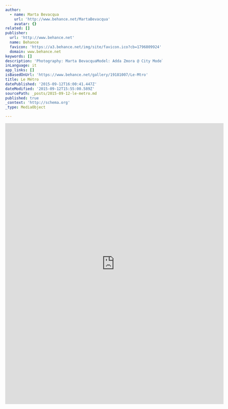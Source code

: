 ```yaml
---
author:
  - name: Marta Bevacqua
    url: 'http://www.behance.net/MartaBevacqua'
    avatar: {}
related: []
publisher:
  url: 'http://www.behance.net'
  name: Behance
  favicon: 'https://a3.behance.net/img/site/favicon.ico?cb=1796809924'
  domain: www.behance.net
keywords: []
description: 'Photography: Marta BevacquaModel: Adda Zmora @ City ModelsMake-up: Bonnie ChouHairstyle: Leslie Garrido Styling: Elea Scipioni NavarroPublished on Hacid Magazine #21Paris - june 2014'
inLanguage: it
app_links: []
isBasedOnUrl: 'https://www.behance.net/gallery/19181007/Le-Mtro'
title: Le Métro
datePublished: '2015-09-12T16:00:41.447Z'
dateModified: '2015-09-12T15:55:00.589Z'
sourcePath: _posts/2015-09-12-le-metro.md
published: true
_context: 'http://schema.org'
_type: MediaObject

---
```

<iframe src="https://cdn.embedly.com/widgets/media.html?src=https%3A%2F%2Fwww.behance.net%2Fgallery%2F19181007%2FLe-Mtro%3Fiframe%3D1&amp;url=https%3A%2F%2Fwww.behance.net%2Fgallery%2F19181007%2FLe-Mtro&amp;image=https%3A%2F%2Fmir-s3-cdn-cf.behance.net%2Fprojects%2F404%2F19181007.548f0a4c4dd69.jpg&amp;key=b7d04c9b404c499eba89ee7072e1c4f7&amp;type=text%2Fhtml&amp;scroll=auto&amp;schema=behance" width="700" height="900" scrolling="auto" frameborder="0" allowfullscreen="allowfullscreen" style=""></iframe>